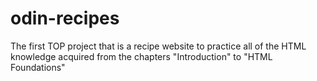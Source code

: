 # odin-recipes
The first TOP project that is a recipe website to practice all of the HTML knowledge acquired from the chapters "Introduction" to "HTML Foundations"
